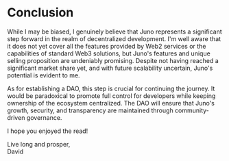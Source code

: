 # Conclusion

While I may be biased, I genuinely believe that Juno represents a significant step forward in the realm of decentralized development. I'm well aware that it does not yet cover all the features provided by Web2 services or the capabilities of standard Web3 solutions, but Juno's features and unique selling proposition are undeniably promising. Despite not having reached a significant market share yet, and with future scalability uncertain, Juno's potential is evident to me.

As for establishing a DAO, this step is crucial for continuing the journey. It would be paradoxical to promote full control for developers while keeping ownership of the ecosystem centralized. The DAO will ensure that Juno's growth, security, and transparency are maintained through community-driven governance.

I hope you enjoyed the read!

Live long and prosper,<br/>David
